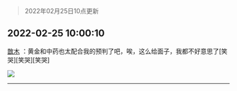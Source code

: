 > 2022年02月25日10点更新
<link rel="stylesheet" href="https://cdn.jsdelivr.net/gh/taotie6/sampleJSON@main/css/photo_show.css">
<meta name="referrer" content="no-referrer" />


 ## 2022-02-25 10:00:10 

 [㪚木](https://www.coolapk.com/feed/33805936?shareKey=MDg1YTQzODUwYzg5NjIxODNkYzI~) ：黄金和中药也太配合我的预判了吧，唉，这么给面子，我都不好意思了[笑哭][笑哭][笑哭] 

<div class="album">
<img class="img-item" src="http://image.coolapk.com/feed/2019/0321/17/1081091_1553161535_7781@351x218.gif" />
</div>

 ------- 

